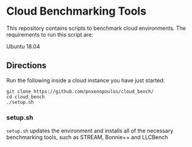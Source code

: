 # Cloud Benchmarking Tools
This repository contains scripts to benchmark cloud environments. The requirements to run this script are:

Ubuntu 18.04

## Directions
Run the following inside a cloud instance you have just started:

```
git clone https://github.com/pnxenopoulos/cloud_bench/
cd cloud_bench
./setup.sh
```

### setup.sh
`setup.sh` updates the environment and installs all of the necessary benchmarking tools, such as STREAM, Bonnie++ and LLCBench
